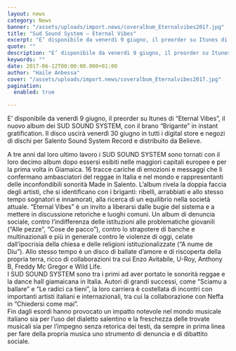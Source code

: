 ```yaml
---
layout: news
category: News
banner: "/assets/uploads/import.news/coveralbum_Eternalvibes2017.jpg"
title: "Sud Sound System – Eternal Vibes"
excerpt: "E’ disponibile da venerdì 9 giugno, il preorder su Itunes di “Eternal Vibes”, il nuovo album dei SUD SOUND SYSTEM, con il brano “Brigante” in instant gratification. Il disco uscirà venerdì 30 giugno in tutti i digital store e negozi di dischi per Salento Sound System Record e distribuito da Believe. A tre anni dal [&hellip"
quote: ""
description: "E’ disponibile da venerdì 9 giugno, il preorder su Itunes di “Eternal Vibes”, il nuovo album dei SUD SOUND SYSTEM, con il brano “Brigante” in instant gratification. Il disco uscirà venerdì 30 giugno in tutti i digital store e negozi di dischi per Salento Sound System Record e distribuito da Believe. A tre anni dal [&hellip"
keywords: ""
date: 2017-06-12T00:00:00.000+01:00
author: "Haile Anbessa"
cover: "/assets/uploads/import.news/coveralbum_Eternalvibes2017.jpg"
pagination:
  enabled: true

---
```


E’ disponibile da venerdì 9 giugno, il preorder su Itunes di “Eternal Vibes”, il nuovo album dei SUD SOUND SYSTEM, con il brano “Brigante” in instant gratification. Il disco uscirà venerdì 30 giugno in tutti i digital store e negozi di dischi per Salento Sound System Record e distribuito da Believe.

A tre anni dal loro ultimo lavoro i SUD SOUND SYSTEM sono tornati con il loro decimo album dopo essersi esibiti nelle maggiori capitali europee e per la prima volta in Giamaica. 16 tracce cariche di emozioni e messaggi che li confermano ambasciatori del reggae in Italia e nel mondo e rappresentanti delle inconfondibili sonorità Made in Salento. L’album rivela la doppia faccia degli artisti, che si identificano con i briganti: ribelli, arrabbiati e allo stesso tempo sognatori e innamorati, alla ricerca di un equilibrio nella società attuale. “Eternal Vibes” è un invito a liberarsi dalle bugie del sistema e a mettere in discussione retoriche e luoghi comuni. Un album di denuncia sociale, contro l’indifferenza delle istituzioni alle problematiche giovanili (“Alle pezze”, “Cose de pacco”), contro lo strapotere di banche e multinazionali e più in generale contro le violenze di oggi, celate dall’ipocrisia della chiesa e delle religioni istituzionalizzate (“A nume de Diu”). Allo stesso tempo è un disco di ballate d’amore e di riscoperta della propria terra, ricco di collaborazioni tra cui Enzo Avitabile, U-Roy, Anthony B, Freddy Mc Gregor e Wild Life.  
I SUD SOUND SYSTEM sono tra i primi ad aver portato le sonorità reggae e la dance hall giamaicana in Italia. Autori di grandi successi, come “Sciamu a ballare” e “Le radici ca tieni”, la loro carriera è costellata di incontri con importanti artisti italiani e internazionali, tra cui la collaborazione con Neffa in “Chiedersi come mai”.  
Fin dagli esordi hanno provocato un impatto notevole nel mondo musicale italiano sia per l’uso del dialetto salentino e la freschezza delle trovate musicali sia per l’impegno senza retorica dei testi, da sempre in prima linea per fare della propria musica uno strumento di denuncia e di dibattito sociale.